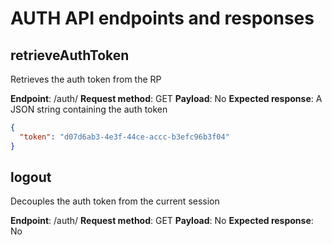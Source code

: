 # AUTH API endpoints and responses

## retrieveAuthToken

Retrieves the auth token from the RP

**Endpoint**: /auth/
**Request method**: GET
**Payload**: No
**Expected response**: A JSON string containing the auth token

```json 
{
  "token": "d07d6ab3-4e3f-44ce-accc-b3efc96b3f04"
}
```

## logout

Decouples the auth token from the current session

**Endpoint**: /auth/
**Request method**: GET
**Payload**: No
**Expected response**: No

